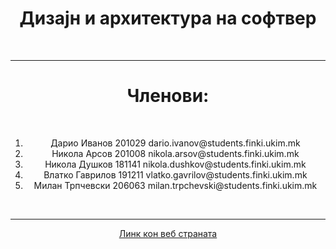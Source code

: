 <h1 align="center">Дизајн и архитектура на софтвер</h1><br>
<hr>
<div align="center">
<h1>Членови:</h1><br>
<ol>
<li>Дарио Иванов 201029 dario.ivanov@students.finki.ukim.mk</li>
<li>Никола Арсов 201008 nikola.arsov@students.finki.ukim.mk</li>
<li>Никола Душков 181141 nikola.dushkov@students.finki.ukim.mk</li>
<li>Влатко Гаврилов 191211 vlatko.gavrilov@students.finki.ukim.mk</li>
<li>Милан Трпчевски 206063 milan.trpchevski@students.finki.ukim.mk</li>
</ol><br>
<hr>
<a href="https://milantrpcevski.github.io/DIANS/%D0%94%D0%BE%D0%BC%D0%B0%D1%88%D0%BD%D0%B0-3/App/index.html">Линк кон веб страната</a>

</div>
